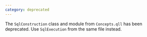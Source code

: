 ```yaml
---
category: deprecated
---
```

The `SqlConstruction` class and module from `Concepts.qll` has been deprecated. Use `SqlExecution` from the same file instead.
